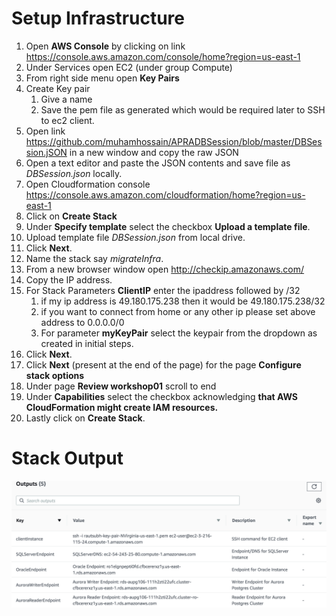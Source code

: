 
# Setup Infrastructure

1. Open **AWS Console** by clicking on link https://console.aws.amazon.com/console/home?region=us-east-1
2. Under Services open EC2 (under group Compute)
3. From right side menu open **Key Pairs**
4. Create Key pair
    1. Give a name
    2. Save the pem file as generated which would be required later to SSH to ec2 client.
5. Open link https://github.com/muhamhossain/APRADBSession/blob/master/DBSession.jSON in a new window and copy the raw JSON
6. Open a text editor and paste the JSON contents and save file as *DBSession.json* locally.
7. Open Cloudformation console https://console.aws.amazon.com/cloudformation/home?region=us-east-1
8. Click on **Create Stack**
9. Under **Specify template** select the checkbox **Upload a template file**.
10. Upload template file *DBSession.json* from local drive.
11. Click **Next**.
12. Name the stack say *migrateInfra*.
13. From a new browser window open http://checkip.amazonaws.com/
14. Copy the IP address.
15. For Stack Parameters **ClientIP** enter the ipaddress followed by /32
    1. if my ip address is 49.180.175.238 then it would be 49.180.175.238/32
    2. if you want to connect from home or any other ip please set above address to 0.0.0.0/0
    3. For parameter **myKeyPair** select the keypair from the dropdown as created in initial steps.
17. Click **Next**.
18. Click **Next** (present at the end of the page) for the page **Configure stack options**
19. Under page **Review workshop01** scroll to end
20. Under **Capabilities** select the checkbox acknowledging **that AWS CloudFormation might create IAM resources.**
21. Lastly click on **Create Stack**.

# Stack Output
![Stack Output](https://github.com/muhamhossain/APRADBSession/blob/master/stackOutput.png)
